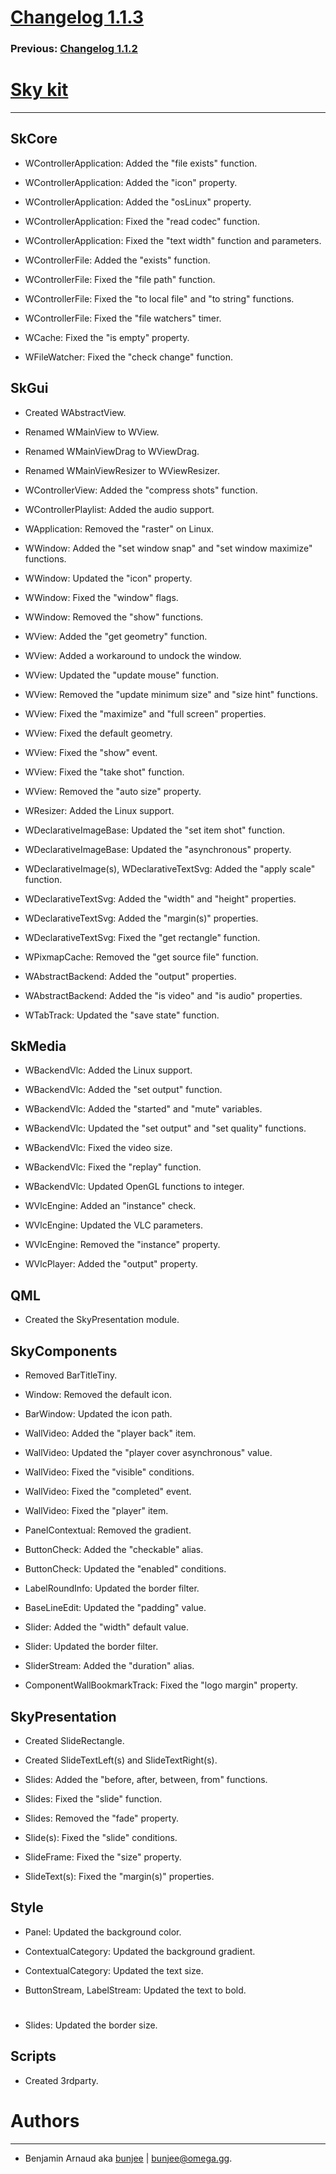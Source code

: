 # [Changelog 1.1.3](http://omega.gg/Sky/changes/1.1.3.html)

### Previous: [Changelog 1.1.2](1.1.2.html)

# [Sky kit](http://omega.gg/Sky)
---

## SkCore

- WControllerApplication: Added the "file exists" function.

- WControllerApplication: Added the "icon" property.

- WControllerApplication: Added the "osLinux" property.

- WControllerApplication: Fixed the "read codec" function.

- WControllerApplication: Fixed the "text width" function and parameters.

- WControllerFile: Added the "exists" function.

- WControllerFile: Fixed the "file path" function.

- WControllerFile: Fixed the "to local file" and "to string" functions.

- WControllerFile: Fixed the "file watchers" timer.

- WCache: Fixed the "is empty" property.

- WFileWatcher: Fixed the "check change" function.


## SkGui

- Created WAbstractView.

- Renamed WMainView to WView.

- Renamed WMainViewDrag to WViewDrag.

- Renamed WMainViewResizer to WViewResizer.

- WControllerView: Added the "compress shots" function.

- WControllerPlaylist: Added the audio support.

- WApplication: Removed the "raster" on Linux.

- WWindow: Added the "set window snap" and "set window maximize" functions.

- WWindow: Updated the "icon" property.

- WWindow: Fixed the "window" flags.

- WWindow: Removed the "show" functions.

- WView: Added the "get geometry" function.

- WView: Added a workaround to undock the window.

- WView: Updated the "update mouse" function.

- WView: Removed the "update minimum size" and "size hint" functions.

- WView: Fixed the "maximize" and "full screen" properties.

- WView: Fixed the default geometry.

- WView: Fixed the "show" event.

- WView: Fixed the "take shot" function.

- WView: Removed the "auto size" property.

- WResizer: Added the Linux support.

- WDeclarativeImageBase: Updated the "set item shot" function.

- WDeclarativeImageBase: Updated the "asynchronous" property.

- WDeclarativeImage(s), WDeclarativeTextSvg: Added the "apply scale" function.

- WDeclarativeTextSvg: Added the "width" and "height" properties.

- WDeclarativeTextSvg: Added the "margin(s)" properties.

- WDeclarativeTextSvg: Fixed the "get rectangle" function.

- WPixmapCache: Removed the "get source file" function.

- WAbstractBackend: Added the "output" properties.

- WAbstractBackend: Added the "is video" and "is audio" properties.

- WTabTrack: Updated the "save state" function.


## SkMedia

- WBackendVlc: Added the Linux support.

- WBackendVlc: Added the "set output" function.

- WBackendVlc: Added the "started" and "mute" variables.

- WBackendVlc: Updated the "set output" and "set quality" functions.

- WBackendVlc: Fixed the video size.

- WBackendVlc: Fixed the "replay" function.

- WBackendVlc: Updated OpenGL functions to integer.

- WVlcEngine: Added an "instance" check.

- WVlcEngine: Updated the VLC parameters.

- WVlcEngine: Removed the "instance" property.

- WVlcPlayer: Added the "output" property.


## QML

- Created the SkyPresentation module.


## SkyComponents

- Removed BarTitleTiny.

- Window: Removed the default icon.

- BarWindow: Updated the icon path.

- WallVideo: Added the "player back" item.

- WallVideo: Updated the "player cover asynchronous" value.

- WallVideo: Fixed the "visible" conditions.

- WallVideo: Fixed the "completed" event.

- WallVideo: Fixed the "player" item.

- PanelContextual: Removed the gradient.

- ButtonCheck: Added the "checkable" alias.

- ButtonCheck: Updated the "enabled" conditions.

- LabelRoundInfo: Updated the border filter.

- BaseLineEdit: Updated the "padding" value.

- Slider: Added the "width" default value.

- Slider: Updated the border filter.

- SliderStream: Added the "duration" alias.

- ComponentWallBookmarkTrack: Fixed the "logo margin" property.


## SkyPresentation

- Created SlideRectangle.

- Created SlideTextLeft(s) and SlideTextRight(s).

- Slides: Added the "before, after, between, from" functions.

- Slides: Fixed the "slide" function.

- Slides: Removed the "fade" property.

- Slide(s): Fixed the "slide" conditions.

- SlideFrame: Fixed the "size" property.

- SlideText(s): Fixed the "margin(s)" properties.


## Style

- Panel: Updated the background color.

- ContextualCategory: Updated the background gradient.

- ContextualCategory: Updated the text size.

- ButtonStream, LabelStream: Updated the text to bold.

#

- Slides: Updated the border size.


## Scripts

- Created 3rdparty.


# Authors
---

- Benjamin Arnaud aka [bunjee](http://bunjee.me) | <bunjee@omega.gg>.
